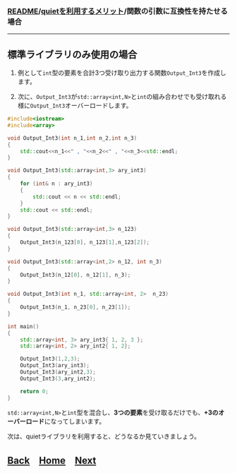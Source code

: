 ### [README](../../README.md)/[quietを利用するメリット](merit_0_0.md)/関数の引数に互換性を持たせる場合



***
## 標準ライブラリのみ使用の場合

1. 例として`int`型の要素を合計3つ受け取り出力する関数`Output_Int3`を作成します。

1. 次に、`Output_Int3`が`std::array<int,N>`と`int`の組み合わせでも受け取れる様に`Output_Int3`オーバーロードします。

``` C++
#include<iostream>
#include<array>

void Output_Int3(int n_1,int n_2,int n_3)
{
    std::cout<<n_1<<" , "<<n_2<<" , "<<n_3<<std::endl;
}

void Output_Int3(std::array<int,3> ary_int3)
{
    for (int& n : ary_int3)
    {
        std::cout << n << std::endl;
    }
    std::cout << std::endl;
}

void Output_Int3(std::array<int,3> n_123)
{
    Output_Int3(n_123[0], n_123[1],n_123[2]);
}

void Output_Int3(std::array<int,2> n_12, int n_3)
{
    Output_Int3(n_12[0], n_12[1], n_3);
}

void Output_Int3(int n_1, std::array<int, 2>  n_23)
{
    Output_Int3(n_1, n_23[0], n_23[1]);
}

int main()
{
    std::array<int, 3> ary_int3{ 1, 2, 3 };
    std::array<int, 2> ary_int2{ 1, 2};

    Output_Int3(1,2,3);
    Output_Int3(ary_int3);
    Output_Int3(ary_int2,3);
    Output_Int3(3,ary_int2);

    return 0;
}
```
`std::array<int,N>`と`int`型を混合し、**3つの要素**を受け取るだけでも、**+3のオーバーロード**になってしまいます。

次は、quietライブラリを利用すると、どうなるか見ていきましょう。

## [Back](merit_0_0.md)　[Home](merit_0_0.md)　[Next](merit_0_2.md)　
